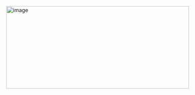 <img width="487" height="221" alt="image" src="https://github.com/user-attachments/assets/d8616276-0782-4f55-9c44-46c28daa7bc8" />

